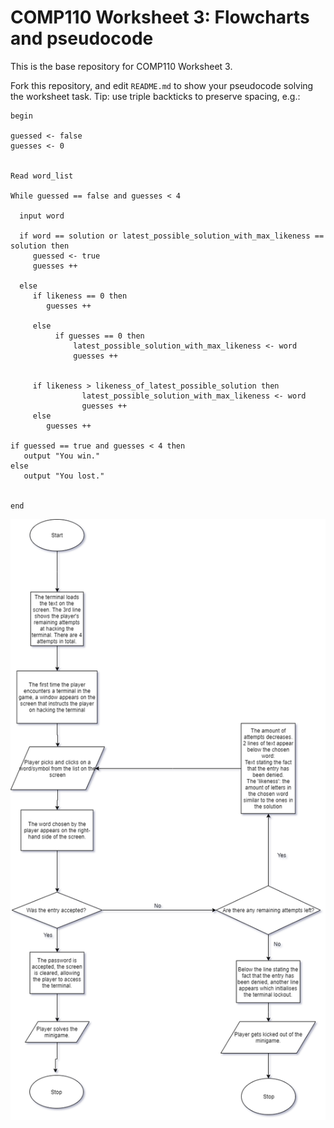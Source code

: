 # COMP110 Worksheet 3: Flowcharts and pseudocode

This is the base repository for COMP110 Worksheet 3.

Fork this repository, and edit `README.md` to show your pseudocode solving the worksheet task. Tip: use triple backticks to preserve spacing, e.g.:

```
begin

guessed <- false
guesses <- 0


Read word_list

While guessed == false and guesses < 4

  input word

  if word == solution or latest_possible_solution_with_max_likeness == solution then
     guessed <- true
     guesses ++
 
  else
     if likeness == 0 then
        guesses ++
     
     else        
          if guesses == 0 then
              latest_possible_solution_with_max_likeness <- word
              guesses ++
         
       
     if likeness > likeness_of_latest_possible_solution then
                latest_possible_solution_with_max_likeness <- word
                guesses ++
     else
        guesses ++

if guessed == true and guesses < 4 then
   output "You win."
else
   output "You lost."
   
                  
end

```

![flowchart](flowchart.png)
